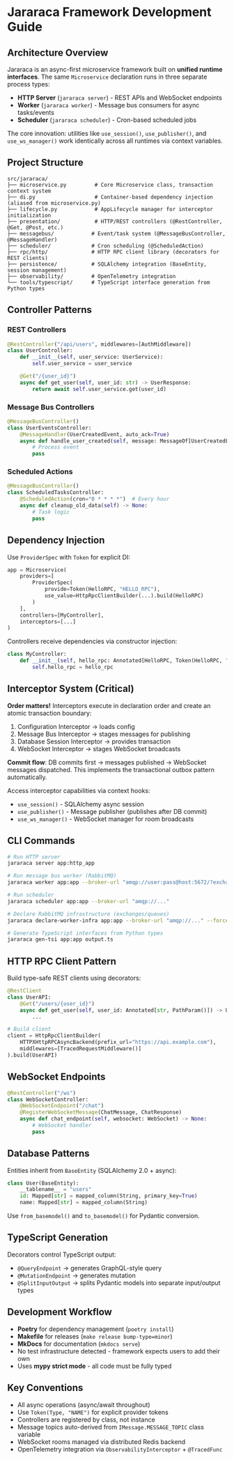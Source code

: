# Jararaca Framework Development Guide

## Architecture Overview

Jararaca is an async-first microservice framework built on **unified runtime interfaces**. The same `Microservice` declaration runs in three separate process types:
- **HTTP Server** (`jararaca server`) - REST APIs and WebSocket endpoints
- **Worker** (`jararaca worker`) - Message bus consumers for async tasks/events
- **Scheduler** (`jararaca scheduler`) - Cron-based scheduled jobs

The core innovation: utilities like `use_session()`, `use_publisher()`, and `use_ws_manager()` work identically across all runtimes via context variables.

## Project Structure

```
src/jararaca/
├── microservice.py         # Core Microservice class, transaction context system
├── di.py                   # Container-based dependency injection (aliased from microservice.py)
├── lifecycle.py            # AppLifecycle manager for interceptor initialization
├── presentation/           # HTTP/REST controllers (@RestController, @Get, @Post, etc.)
├── messagebus/            # Event/task system (@MessageBusController, @MessageHandler)
├── scheduler/             # Cron scheduling (@ScheduledAction)
├── rpc/http/              # HTTP RPC client library (decorators for REST clients)
├── persistence/           # SQLAlchemy integration (BaseEntity, session management)
├── observability/         # OpenTelemetry integration
└── tools/typescript/      # TypeScript interface generation from Python types
```

## Controller Patterns

### REST Controllers
```python
@RestController("/api/users", middlewares=[AuthMiddleware])
class UserController:
    def __init__(self, user_service: UserService):
        self.user_service = user_service

    @Get("/{user_id}")
    async def get_user(self, user_id: str) -> UserResponse:
        return await self.user_service.get(user_id)
```

### Message Bus Controllers
```python
@MessageBusController()
class UserEventsController:
    @MessageHandler(UserCreatedEvent, auto_ack=True)
    async def handle_user_created(self, message: MessageOf[UserCreatedEvent]) -> None:
        # Process event
        pass
```

### Scheduled Actions
```python
@MessageBusController()
class ScheduledTasksController:
    @ScheduledAction(cron="0 * * * *")  # Every hour
    async def cleanup_old_data(self) -> None:
        # Task logic
        pass
```

## Dependency Injection

Use `ProviderSpec` with `Token` for explicit DI:
```python
app = Microservice(
    providers=[
        ProviderSpec(
            provide=Token(HelloRPC, "HELLO_RPC"),
            use_value=HttpRpcClientBuilder(...).build(HelloRPC)
        )
    ],
    controllers=[MyController],
    interceptors=[...]
)
```

Controllers receive dependencies via constructor injection:
```python
class MyController:
    def __init__(self, hello_rpc: Annotated[HelloRPC, Token(HelloRPC, "HELLO_RPC")]):
        self.hello_rpc = hello_rpc
```

## Interceptor System (Critical)

**Order matters!** Interceptors execute in declaration order and create an atomic transaction boundary:

1. Configuration Interceptor → loads config
2. Message Bus Interceptor → stages messages for publishing
3. Database Session Interceptor → provides transaction
4. WebSocket Interceptor → stages WebSocket broadcasts

**Commit flow**: DB commits first → messages published → WebSocket messages dispatched. This implements the transactional outbox pattern automatically.

Access interceptor capabilities via context hooks:
- `use_session()` - SQLAlchemy async session
- `use_publisher()` - Message publisher (publishes after DB commit)
- `use_ws_manager()` - WebSocket manager for room broadcasts

## CLI Commands

```bash
# Run HTTP server
jararaca server app:http_app

# Run message bus worker (RabbitMQ)
jararaca worker app:app --broker-url "amqp://user:pass@host:5672/?exchange=my_exchange"

# Run scheduler
jararaca scheduler app:app --broker-url "amqp://..."

# Declare RabbitMQ infrastructure (exchanges/queues)
jararaca declare-worker-infra app:app --broker-url "amqp://..." --force

# Generate TypeScript interfaces from Python types
jararaca gen-tsi app:app output.ts
```

## HTTP RPC Client Pattern

Build type-safe REST clients using decorators:
```python
@RestClient
class UserAPI:
    @Get("/users/{user_id}")
    async def get_user(self, user_id: Annotated[str, PathParam()]) -> UserResponse:
        ...

# Build client
client = HttpRpcClientBuilder(
    HTTPXHttpRPCAsyncBackend(prefix_url="https://api.example.com"),
    middlewares=[TracedRequestMiddleware()]
).build(UserAPI)
```

## WebSocket Endpoints

```python
@RestController("/ws")
class WebSocketController:
    @WebSocketEndpoint("/chat")
    @RegisterWebSocketMessage(ChatMessage, ChatResponse)
    async def chat_endpoint(self, websocket: WebSocket) -> None:
        # WebSocket handler
        pass
```

## Database Patterns

Entities inherit from `BaseEntity` (SQLAlchemy 2.0 + async):
```python
class User(BaseEntity):
    __tablename__ = "users"
    id: Mapped[str] = mapped_column(String, primary_key=True)
    name: Mapped[str] = mapped_column(String)
```

Use `from_basemodel()` and `to_basemodel()` for Pydantic conversion.

## TypeScript Generation

Decorators control TypeScript output:
- `@QueryEndpoint` → generates GraphQL-style query
- `@MutationEndpoint` → generates mutation
- `@SplitInputOutput` → splits Pydantic models into separate input/output types

## Development Workflow

- **Poetry** for dependency management (`poetry install`)
- **Makefile** for releases (`make release bump-type=minor`)
- **MkDocs** for documentation (`mkdocs serve`)
- No test infrastructure detected - framework expects users to add their own
- Uses **mypy strict mode** - all code must be fully typed

## Key Conventions

- All async operations (async/await throughout)
- Use `Token(Type, "NAME")` for explicit provider tokens
- Controllers are registered by class, not instance
- Message topics auto-derived from `IMessage.MESSAGE_TOPIC` class variable
- WebSocket rooms managed via distributed Redis backend
- OpenTelemetry integration via `ObservabilityInterceptor` + `@TracedFunc`
